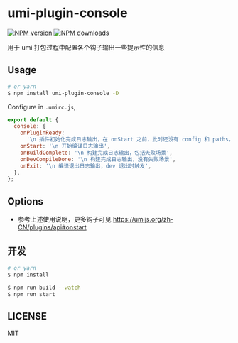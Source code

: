 # umi-plugin-console

[![NPM version](https://img.shields.io/npm/v/umi-plugin-console.svg?style=flat)](https://npmjs.org/package/umi-plugin-console) [![NPM downloads](http://img.shields.io/npm/dm/umi-plugin-console.svg?style=flat)](https://npmjs.org/package/umi-plugin-console)

用于 umi 打包过程中配置各个钩子输出一些提示性的信息

## Usage

```bash
# or yarn
$ npm install umi-plugin-console -D
```

Configure in `.umirc.js`,

```js
export default {
  console: {
    onPluginReady:
      '\n 插件初始化完成日志输出，在 onStart 之前，此时还没有 config 和 paths，他们尚未解析好',
    onStart: '\n 开始编译日志输出',
    onBuildComplete: '\n 构建完成日志输出，包括失败场景',
    onDevCompileDone: '\n 构建完成日志输出，没有失败场景',
    onExit: '\n 编译退出日志输出，dev 退出时触发',
  },
};
```

## Options

- 参考上述使用说明，更多钩子可见 <https://umijs.org/zh-CN/plugins/api#onstart>

## 开发

```bash
# or yarn
$ npm install
```

```bash
$ npm run build --watch
$ npm run start
```

## LICENSE

MIT
